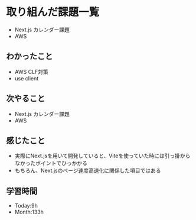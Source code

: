 # 取り組んだ課題一覧
- Next.js カレンダー課題
- AWS
## わかったこと
- AWS CLF対策
- use client
## 次やること
- Next.js カレンダー課題
- AWS
## 感じたこと
- 実際にNext.jsを用いて開発していると、Viteを使っていた時には引っ掛からなかったポイントでひっかかる
- もちろん、Next.jsのページ速度高速化に関係した項目ではある
## 学習時間
- Today:9h
- Month:133h
